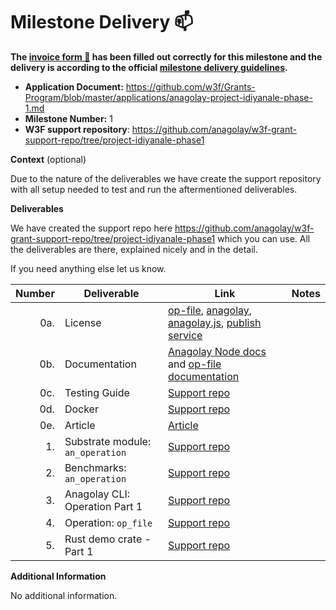 # Milestone Delivery :mailbox:

**The [invoice form :pencil:](https://docs.google.com/forms/d/e/1FAIpQLSfmNYaoCgrxyhzgoKQ0ynQvnNRoTmgApz9NrMp-hd8mhIiO0A/viewform) has been filled out correctly for this milestone and the delivery is according to the official [milestone delivery guidelines](https://github.com/w3f/Grants-Program/blob/master/docs/milestone-deliverables-guidelines.md).**

- **Application Document:** https://github.com/w3f/Grants-Program/blob/master/applications/anagolay-project-idiyanale-phase-1.md
- **Milestone Number:** 1
- **W3F support repository**: https://github.com/anagolay/w3f-grant-support-repo/tree/project-idiyanale-phase1

**Context** (optional)

Due to the nature of the deliverables we have create the support repository with all setup needed to test and run the aftermentioned deliverables.

**Deliverables**

We have created the support repo here https://github.com/anagolay/w3f-grant-support-repo/tree/project-idiyanale-phase1 which you can use. All the deliverables are there, explained nicely and in the detail.

If you need anything else let us know.

| Number | Deliverable                      | Link                                                                                                                                                                                                                                                                                                    | Notes |
| -----: | -------------------------------- | ------------------------------------------------------------------------------------------------------------------------------------------------------------------------------------------------------------------------------------------------------------------------------------------------------- | ----- |
|    0a. | License                          | [op-file](https://gitlab.com/anagolay/op-file/-/blob/main/LICENSE), [anagolay](https://gitlab.com/anagolay/anagolay/-/blob/main/LICENSE), [anagolay.js](https://gitlab.com/anagolay/anagolay-js/-/blob/main/LICENSE), [publish service](https://gitlab.com/anagolay/micro-services/-/blob/main/LICENSE) |       |
|    0b. | Documentation                    | [Anagolay Node docs](https://ipfs.anagolay.network/ipfs/bafybeieyp6szilglbepuvc7maz3crqfvdptpuslhgy6t5qbb3t3zuq2muy/anagolay/index.html) and [op-file documentation](https://ipfs.anagolay.network/ipfs/bafybeiahkoghy4yozvqrp5q66mitk6kpxdec243mdzcel67jdt3gcyffi4/op_file/index.html)                 |       |
|    0c. | Testing Guide                    | [Support repo](https://github.com/anagolay/w3f-grant-support-repo/tree/project-idiyanale-phase1)                                                                                                                                                                                                        |       |
|    0d. | Docker                           | [Support repo](https://github.com/anagolay/w3f-grant-support-repo/tree/project-idiyanale-phase1)                                                                                                                                                                                                        |       |
|    0e. | Article                          | [Article](https://blog.anagolay.network/articles/project-idiyanale-phase-1.html)                                                                                                                                                                                                                        |       |
|     1. | Substrate module: `an_operation` | [Support repo](https://github.com/anagolay/w3f-grant-support-repo/tree/project-idiyanale-phase1)                                                                                                                                                                                                        |       |
|     2. | Benchmarks: `an_operation`       | [Support repo](https://github.com/anagolay/w3f-grant-support-repo/tree/project-idiyanale-phase1)                                                                                                                                                                                                        |       |
|     3. | Anagolay CLI: Operation Part 1   | [Support repo](https://github.com/anagolay/w3f-grant-support-repo/tree/project-idiyanale-phase1)                                                                                                                                                                                                        |       |
|     4. | Operation: `op_file`             | [Support repo](https://github.com/anagolay/w3f-grant-support-repo/tree/project-idiyanale-phase1)                                                                                                                                                                                                        |       |
|     5. | Rust demo crate - Part 1         | [Support repo](https://github.com/anagolay/w3f-grant-support-repo/tree/project-idiyanale-phase1)                                                                                                                                                                                                        |       |

**Additional Information**

No additional information.
